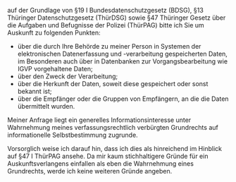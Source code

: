 auf der Grundlage von §19 I Bundesdatenschutzgesetz (BDSG),
§13 Thüringer Datenschutzgesetz (ThürDSG) sowie
§47 Thüringer Gesetz über die Aufgaben und Befugnisse der Polizei (ThürPAG) bitte
ich Sie um Auskunft zu folgenden Punkten:

+ über die durch Ihre Behörde zu meiner Person in Systemen der elektronischen
  Datenerfassung und -verarbeitung gespeicherten Daten, im Besonderen auch über
  in Datenbanken zur Vorgangsbearbeitung wie IGVP vorgehaltene Daten;
+ über den Zweck der Verarbeitung;
+ über die Herkunft der Daten, soweit diese gespeichert oder sonst bekannt ist;
+ über die Empfänger oder die Gruppen von Empfängern, an die die Daten übermittelt wurden.

Meiner Anfrage liegt ein generelles Informationsinteresse unter Wahrnehmung
meines verfassungsrechtlich verbürgten Grundrechts auf informationelle
Selbstbestimmung zugrunde.

Vorsorglich weise ich darauf hin, dass ich dies als hinreichend im
Hinblick auf §47 I ThürPAG ansehe. Da mir kaum stichhaltigere Gründe
für ein Auskunftsverlangens einfallen als eben die Wahrnehmung eines
Grundrechts, werde ich keine weiteren Gründe angeben.
